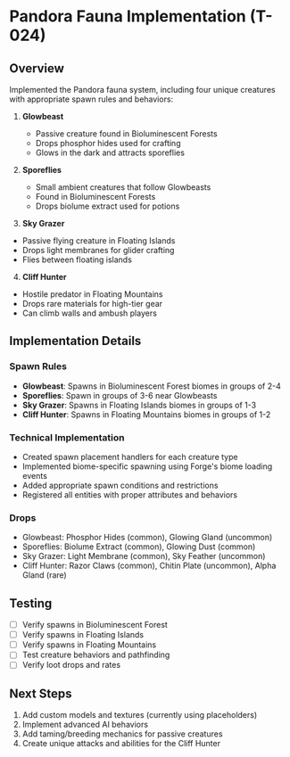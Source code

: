 # Pandora Fauna Implementation (T-024)

## Overview
Implemented the Pandora fauna system, including four unique creatures with appropriate spawn rules and behaviors:

1. **Glowbeast**
   - Passive creature found in Bioluminescent Forests
   - Drops phosphor hides used for crafting
   - Glows in the dark and attracts sporeflies

2. **Sporeflies**
   - Small ambient creatures that follow Glowbeasts
   - Found in Bioluminescent Forests
   - Drops biolume extract used for potions

3. **Sky Grazer**
 - Passive flying creature in Floating Islands
 - Drops light membranes for glider crafting
 - Flies between floating islands

4. **Cliff Hunter**
 - Hostile predator in Floating Mountains
 - Drops rare materials for high-tier gear
 - Can climb walls and ambush players

## Implementation Details

### Spawn Rules
- **Glowbeast**: Spawns in Bioluminescent Forest biomes in groups of 2-4
- **Sporeflies**: Spawn in groups of 3-6 near Glowbeasts
- **Sky Grazer**: Spawns in Floating Islands biomes in groups of 1-3
- **Cliff Hunter**: Spawns in Floating Mountains biomes in groups of 1-2

### Technical Implementation
- Created spawn placement handlers for each creature type
- Implemented biome-specific spawning using Forge's biome loading events
- Added appropriate spawn conditions and restrictions
- Registered all entities with proper attributes and behaviors

### Drops
- Glowbeast: Phosphor Hides (common), Glowing Gland (uncommon)
- Sporeflies: Biolume Extract (common), Glowing Dust (common)
- Sky Grazer: Light Membrane (common), Sky Feather (uncommon)
- Cliff Hunter: Razor Claws (common), Chitin Plate (uncommon), Alpha Gland (rare)

## Testing
- [ ] Verify spawns in Bioluminescent Forest
- [ ] Verify spawns in Floating Islands
- [ ] Verify spawns in Floating Mountains
- [ ] Test creature behaviors and pathfinding
- [ ] Verify loot drops and rates

## Next Steps
1. Add custom models and textures (currently using placeholders)
2. Implement advanced AI behaviors
3. Add taming/breeding mechanics for passive creatures
4. Create unique attacks and abilities for the Cliff Hunter
